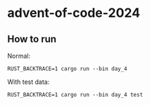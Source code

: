 # advent-of-code-2024

## How to run
Normal:

    RUST_BACKTRACE=1 cargo run --bin day_4

With test data:

    RUST_BACKTRACE=1 cargo run --bin day_4 test
